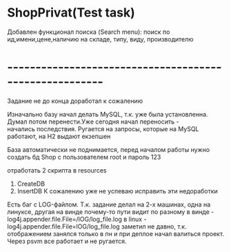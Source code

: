 # ShopPrivat(Test task)

Добавлен функционал поиска (Search menu):
поиск по ид,имени,цене,наличию на складе, типу, виду, производителю
# -------------------------------------------------------


Задание не до конца доработал к сожалению

Изначально базу начал делать MySQL, т.к. уже была установленна. Думал потом перенести.Уже сегодня начал переносить -   
начались последствия. Ругается на запросы, которые на MySQL работают, на H2 выдают екзепшен 

База автоматически не поднимается, перед началом работы нужно 
создать бд Shop с пользователем root и пароль 123

отработать 2 скрипта в resources
1. CreateDB
2. InsertDB
К сожалению уже не успеваю исправить эти недоработки

Есть баг с LOG-файлом. Т.к. задание делал на 2-х машинах, одна на линуксе, другая на винде почему-то пути видит по разному
в винде - log4j.appender.file.File=/lOG/log_file.log
в linux - log4j.appender.file.File=lOG/log_file.log
заметил не давно, т.к. отображением занялся только в пн и при деплое начал валиться проект. Через psvm все работает и не ругается.

